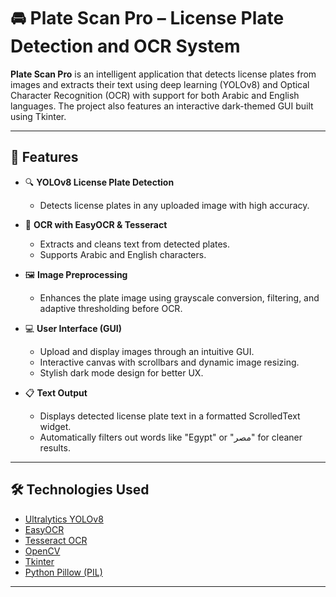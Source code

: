 # 🚘 Plate Scan Pro – License Plate Detection and OCR System

**Plate Scan Pro** is an intelligent application that detects license plates from images and extracts their text using deep learning (YOLOv8) and Optical Character Recognition (OCR) with support for both Arabic and English languages. The project also features an interactive dark-themed GUI built using Tkinter.

---

## 📌 Features

- 🔍 **YOLOv8 License Plate Detection**
  - Detects license plates in any uploaded image with high accuracy.
  
- 🧠 **OCR with EasyOCR & Tesseract**
  - Extracts and cleans text from detected plates.
  - Supports Arabic and English characters.

- 🖼️ **Image Preprocessing**
  - Enhances the plate image using grayscale conversion, filtering, and adaptive thresholding before OCR.

- 💻 **User Interface (GUI)**
  - Upload and display images through an intuitive GUI.
  - Interactive canvas with scrollbars and dynamic image resizing.
  - Stylish dark mode design for better UX.

- 📋 **Text Output**
  - Displays detected license plate text in a formatted ScrolledText widget.
  - Automatically filters out words like "Egypt" or "مصر" for cleaner results.

---

## 🛠️ Technologies Used

- [Ultralytics YOLOv8](https://docs.ultralytics.com/)
- [EasyOCR](https://github.com/JaidedAI/EasyOCR)
- [Tesseract OCR](https://github.com/tesseract-ocr/tesseract)
- [OpenCV](https://opencv.org/)
- [Tkinter](https://docs.python.org/3/library/tkinter.html)
- [Python Pillow (PIL)](https://pillow.readthedocs.io/)

---
